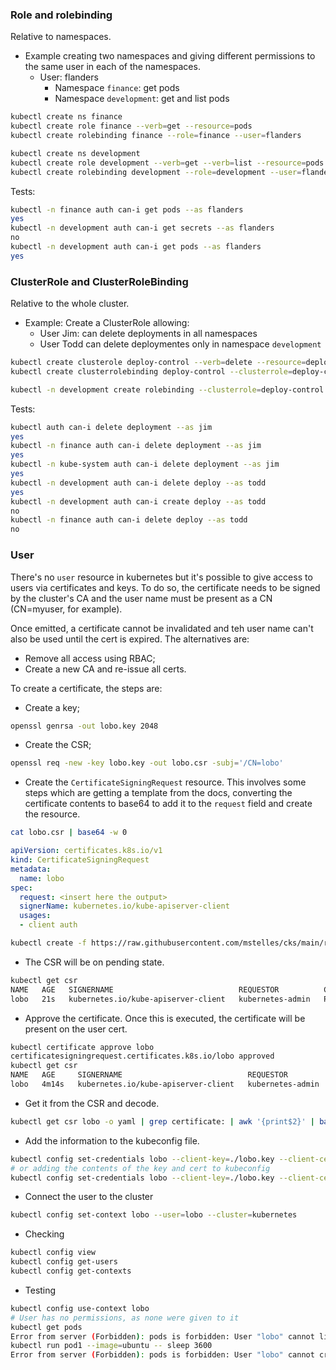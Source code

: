 ### Role and rolebinding

Relative to namespaces.

- Example creating two namespaces and giving different permissions to the same user in each of the namespaces.
  - User: flanders
    - Namespace `finance`: get pods
    - Namespace `development`: get and list pods

```bash
kubectl create ns finance
kubectl create role finance --verb=get --resource=pods
kubectl create rolebinding finance --role=finance --user=flanders
```

```bash
kubectl create ns development
kubectl create role development --verb=get --verb=list --resource=pods
kubectl create rolebinding development --role=development --user=flanders
```

Tests:

```bash
kubectl -n finance auth can-i get pods --as flanders
yes
kubectl -n development auth can-i get secrets --as flanders
no
kubectl -n development auth can-i get pods --as flanders
yes
```



### ClusterRole and ClusterRoleBinding

Relative to the whole cluster.

- Example: Create a ClusterRole allowing:
  - User Jim: can delete deployments in all namespaces
  - User Todd can delete deploymentes only in namespace `development`

```bash
kubectl create clusterole deploy-control --verb=delete --resource=deployment
kubectl create clusterrolebinding deploy-control --clusterrole=deploy-control --user=jim
```

```bash
kubectl -n development create rolebinding --clusterrole=deploy-control --user=todd
```

Tests:

```bash
kubectl auth can-i delete deployment --as jim
yes
kubectl -n finance auth can-i delete deployment --as jim
yes
kubectl -n kube-system auth can-i delete deployment --as jim
yes
kubectl -n development auth can-i delete deploy --as todd
yes
kubectl -n development auth can-i create deploy --as todd
no
kubectl -n finance auth can-i delete deploy --as todd
no
```



### User

There's no `user` resource in kubernetes but it's possible to give access to users via certificates and keys. To do so, the certificate needs to be signed by the cluster's CA and the user name must be present as a CN (CN=myuser, for example).

Once emitted, a certificate cannot be invalidated and teh user name can't also be used until the cert is expired.  The alternatives are:

- Remove all access using RBAC;
- Create a new CA and re-issue all certs.

To create a certificate, the steps are:

- Create a key;

```bash
openssl genrsa -out lobo.key 2048
```

- Create the CSR;

```bash
openssl req -new -key lobo.key -out lobo.csr -subj='/CN=lobo'
```

- Create the  `CertificateSigningRequest` resource. This involves some steps which are getting a template from the docs, converting the certificate contents to base64 to add it to the `request` field and create the resource.

```bash
cat lobo.csr | base64 -w 0
```

```yaml
apiVersion: certificates.k8s.io/v1
kind: CertificateSigningRequest
metadata:
  name: lobo
spec:
  request: <insert here the output>
  signerName: kubernetes.io/kube-apiserver-client
  usages:
  - client auth
```

```bash
kubectl create -f https://raw.githubusercontent.com/mstelles/cks/main/rbac/csr.yaml
```

- The CSR will be on pending state.

```bash
kubectl get csr
NAME   AGE   SIGNERNAME                            REQUESTOR          CONDITION
lobo   21s   kubernetes.io/kube-apiserver-client   kubernetes-admin   Pending
```

- Approve the certificate. Once this is executed, the certificate will be present on the user cert.

```bash
kubectl certificate approve lobo
certificatesigningrequest.certificates.k8s.io/lobo approved
kubectl get csr
NAME   AGE     SIGNERNAME                            REQUESTOR          CONDITION
lobo   4m14s   kubernetes.io/kube-apiserver-client   kubernetes-admin   Approved,Issued
```

- Get it from the CSR and decode.

```bash
kubectl get csr lobo -o yaml | grep certificate: | awk '{print$2}' | base64 -d > lobo.crt
```

- Add the information to the kubeconfig file.

```bash
kubectl config set-credentials lobo --client-key=./lobo.key --client-certificate=lobo.crt
# or adding the contents of the key and cert to kubeconfig
kubectl config set-credentials lobo --client-ley=./lobo.key --client-certificate=lobo.crt --embed-certs
```

- Connect the user to the cluster

```bash
kubectl config set-context lobo --user=lobo --cluster=kubernetes
```

- Checking

```bash
kubectl config view
kubectl config get-users
kubectl config get-contexts
```

- Testing

```bash
kubectl config use-context lobo
# User has no permissions, as none were given to it
kubectl get pods
Error from server (Forbidden): pods is forbidden: User "lobo" cannot list resource "pods" in API group "" in the namespace "default"
kubectl run pod1 --image=ubuntu -- sleep 3600
Error from server (Forbidden): pods is forbidden: User "lobo" cannot create resource "pods" in API group "" in the namespace "default"
```

